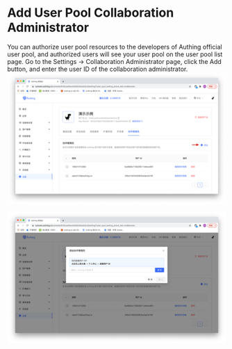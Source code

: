 # Add User Pool Collaboration Administrator

<LastUpdated/>

You can authorize user pool resources to the developers of Authing official user pool, and authorized users will see your user pool on the user pool list page.
Go to the Settings -> Collaboration Administrator page, click the Add button, and enter the user ID of the collaboration administrator.
![](./images/collaboration-administrator-1.png)

![](./images/collaboration-administrator-2.png)
